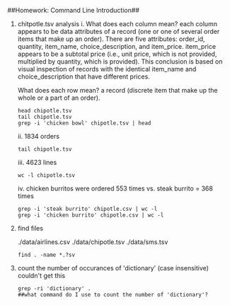 ##Homework: Command Line Introduction##
1. chitpotle.tsv analysis
	i. What does each column mean? each column appears to be data attributes of a record 
	(one or one of several order items that make up an order). There are five attributes: order_id, 
	quantity, item_name, choice_description, and item_price.  item_price appears to be a subtotal price (i.e.,
	unit price, which is not provided, multiplied by quantity, which is provided).  This conclusion is based on 
	visual inspection of records with the identical item_name and choice_description that have different prices. 
  
	What does each row mean? a record (discrete item that make up the whole or a part of an order).

	```
	head chipotle.tsv
	tail chipotle.tsv
	grep -i 'chicken bowl' chipotle.tsv | head 
	```

	ii. 1834 orders
	```
	tail chipotle.tsv
	```
	iii. 4623 lines
	```
	wc -l chipotle.tsv
	```
	iv. chicken burritos were ordered 553 times vs. steak burrito = 368 times
	```
	grep -i 'steak burrito' chipotle.csv | wc -l
	grep -i 'chicken burrito' chipotle.csv | wc -l 
	```
2. find files
	
	./data/airlines.csv
	./data/chipotle.tsv
	./data/sms.tsv
	```
	find . -name *.?sv
	```
3. count the number of occurances of 'dictionary' (case insensitive)
	couldn't get this
	```
	grep -ri 'dictionary' . 	
	##what command do I use to count the number of 'dictionary'?
	```
